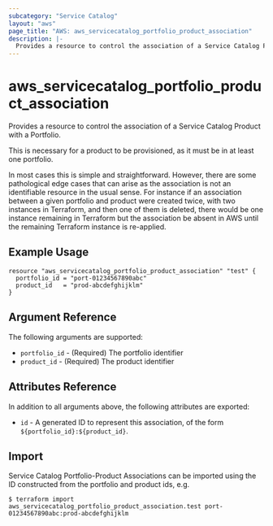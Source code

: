 ```yaml
---
subcategory: "Service Catalog"
layout: "aws"
page_title: "AWS: aws_servicecatalog_portfolio_product_association"
description: |-
  Provides a resource to control the association of a Service Catalog Product with a Portfolio
---
```


# aws_servicecatalog_portfolio_product_association

Provides a resource to control the association of a Service Catalog Product with a Portfolio.

This is necessary for a product to be provisioned, as it must be in at least one portfolio.

In most cases this is simple and straightforward. 
However, there are some pathological edge cases that can arise 
as the association is not an identifiable resource in the usual sense. 
For instance if an association between a given portfolio and product were created twice,
with two instances in Terraform, and then one of them is deleted, 
there would be one instance remaining in Terraform but
the association be absent in AWS until the remaining Terraform instance is re-applied.   


## Example Usage

```hcl
resource "aws_servicecatalog_portfolio_product_association" "test" {
  portfolio_id = "port-01234567890abc"
  product_id   = "prod-abcdefghijklm"
}
```

## Argument Reference

The following arguments are supported:

* `portfolio_id` - (Required) The portfolio identifier
* `product_id` - (Required) The product identifier


## Attributes Reference

In addition to all arguments above, the following attributes are exported:

* `id` - A generated ID to represent this association, of the form `${portfolio_id}:${product_id}`.


## Import

Service Catalog Portfolio-Product Associations can be imported using the ID constructed 
from the portfolio and product ids, e.g.

```
$ terraform import aws_servicecatalog_portfolio_product_association.test port-01234567890abc:prod-abcdefghijklm
```
